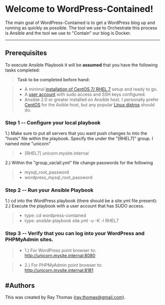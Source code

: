 Welcome to WordPress-Contained!
=============================


The main goal of WordPress-Contained is to get a WordPress blog up and running as quickly as possible. The tool we use to Orchestrate this process is Ansible and the tool we use to "Contain" our blog is Docker.

----------


Prerequisites
------------------

To execute Ansible Playbook it will be **assumed** that you have the following tasks completed:

> **Task to be completed before hand:**

> - A minimal [installation of CentOS 7/ RHEL 7][1] setup and ready to go.
> - A [user account][2] with sudo access and SSH keys configured.
> - Ansible 2.0 or greater installed on Ansible host. I personally prefer [CentOS][3] for the Asible host, but any popular [Linux distros][4] should do.


### Step 1 -- Configure your local playbook
1.) Make sure to put all servers that you want push changes to into the "hosts" file within the playbook. Specify the under the "[RHEL7]" group. I named mine "unicorn"
>- [RHEL7]
>unicorn.mysite.internal

2.)  Within the "group_var/all.yml" file change passwords for the following
> - mysql_root_password
> - wordpress_mysql_root_password

### Step 2 -- Run your Ansible Playbook
1.) cd into the WordPress playbook (there should be a site.yml file present): 
2.) Execute the playbook with a user account that has SUDO access.
>- type: cd wordpress-contained
>- type: ansible-playbook site.yml -u  -K -l RHEL7

### Step 3 -- Verify that you can log into your WordPress and PHPMyAdmin sites.

>- 1.) For WordPress point browser to:
>http://unicorn.mysite.internal:8080

>- 2.) For PHPMyAdmin point browser to:
>http://unicorn.mysite.internal:8181



#Authors
---
This was created by Ray Thomas (ray.thomas@gmail.com).



  [1]: http://www.tecmint.com/centos-7-installation/
  [2]: https://www.digitalocean.com/community/tutorials/initial-server-setup-with-centos-7
  [3]: https://www.digitalocean.com/community/tutorials/how-to-install-and-configure-ansible-on-centos-7
  [4]: http://docs.ansible.com/ansible/intro_installation.html#installing-the-control-machine
